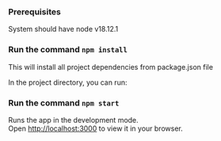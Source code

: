 ### Prerequisites
System should have node v18.12.1

### Run the command `npm install`
This will install all project dependencies from package.json file

In the project directory, you can run:
### Run the command `npm start`

Runs the app in the development mode.\
Open [http://localhost:3000](http://localhost:3000) to view it in your browser.
